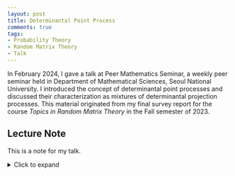 ```yaml
---
layout: post
title: Determinantal Point Process
comments: true
tags: 
- Probability Theory
- Random Matrix Theory
- Talk
---
```


In February 2024, I gave a talk at Peer Mathematics Seminar, a weekly peer seminar held in Department of Mathematical Sciences, Seoul National University. I introduced the concept of determinantal point processes and discussed their characterization as mixtures of determinantal projection processes. This material originated from my final survey report for the course *Topics in Random Matrix Theory* in the Fall semester of 2023.


## Lecture Note
This is a note for my talk. 
<details>
<summary>Click to expand</summary>
<object data="/assets/2024-02-15-determinantal-point-process/DPP_240215.pdf" width="700" height="1000" type='application/pdf'></object>
</details>